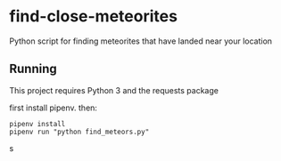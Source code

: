 # find-close-meteorites

Python script for finding meteorites that have landed near your location

## Running

This project requires Python 3 and the requests package

first install pipenv. then:

```
pipenv install
pipenv run "python find_meteors.py"
```

s
